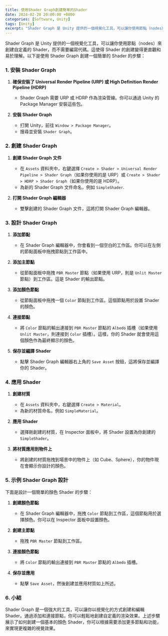 ```yaml
---
title: 使用Shader Graph創建簡單的Shader
date: 2024-02-20 20:00:00 +0800
categories: [Software, Unity]
tags: [Unity] 
excerpt: "Shader Graph 是 Unity 提供的一個視覺化工具，可以讓你使用節點（nodes）來創建自定義的 Shader，而不需要編寫代碼"
---
```


Shader Graph 是 Unity 提供的一個視覺化工具，可以讓你使用節點（nodes）來創建自定義的 Shader，而不需要編寫代碼。這使得 Shader 的創建變得更直觀和易於理解。以下是使用 Shader Graph 創建一個簡單的 Shader 的步驟：

### **1. 安裝 Shader Graph**

1. **確保安裝了 Universal Render Pipeline (URP) 或 High Definition Render Pipeline (HDRP)**
   - Shader Graph 需要 URP 或 HDRP 作為渲染管線。你可以通過 Unity 的 Package Manager 安裝這些包。

2. **安裝 Shader Graph**
   - 打開 Unity，前往 `Window > Package Manager`。
   - 搜尋並安裝 `Shader Graph`。

### **2. 創建 Shader Graph**

1. **創建 Shader Graph 文件**
   - 在 `Assets` 資料夾中，右鍵選擇 `Create > Shader > Universal Render Pipeline > Shader Graph`（如果你使用的是 URP）或 `Create > Shader > HDRP > Shader Graph`（如果你使用的是 HDRP）。
   - 為新的 Shader Graph 文件命名，例如 `SimpleShader`.

2. **打開 Shader Graph 編輯器**
   - 雙擊創建的 Shader Graph 文件，這將打開 Shader Graph 編輯器。

### **3. 設計 Shader Graph**

1. **添加節點**
   - 在 Shader Graph 編輯器中，你會看到一個空白的工作區。你可以在左側的節點面板中拖拽節點到工作區中。
   
2. **添加主節點**
   - 從節點面板中拖拽 `PBR Master` 節點（如果使用 URP，則是 `Unlit Master` 節點）到工作區。這是 Shader 的輸出節點。

3. **添加顏色節點**
   - 從節點面板中拖拽一個 `Color` 節點到工作區。這個節點用於設置 Shader 的顏色。

4. **連接節點**
   - 將 `Color` 節點的輸出連接到 `PBR Master` 節點的 `Albedo` 插槽（如果使用 `Unlit Master`，則連接到 `Color` 插槽）。這樣，你的 Shader 就會使用這個顏色作為最終顯示的顏色。

5. **保存並編譯 Shader**
   - 點擊 Shader Graph 編輯器右上角的 `Save Asset` 按鈕，這將保存並編譯你的 Shader。

### **4. 應用 Shader**

1. **創建材質**
   - 在 `Assets` 資料夾中，右鍵選擇 `Create > Material`。
   - 為新的材質命名，例如 `SimpleMaterial`。

2. **應用 Shader**
   - 選擇剛創建的材質，在 Inspector 面板中，將 Shader 設置為你創建的 `SimpleShader`。

3. **將材質應用到物件上**
   - 將創建的材質拖拽到場景中的物件上（如 Cube、Sphere），你的物件現在會顯示你設計的顏色。

### **5. 示例 Shader Graph 設計**

下面是設計一個簡單的顏色 Shader 的步驟：

1. **創建顏色節點**
   - 在 Shader Graph 編輯器中，拖拽 `Color` 節點到工作區，這個節點用於選擇顏色。你可以在 Inspector 面板中設置顏色。

2. **創建主節點**
   - 拖拽 `PBR Master` 節點到工作區。

3. **連接顏色節點**
   - 將 `Color` 節點的輸出連接到 `PBR Master` 節點的 `Albedo` 插槽。

4. **保存並應用**
   - 點擊 `Save Asset`，然後創建並應用材質如上所述。

### **6. 小結**

Shader Graph 是一個強大的工具，可以讓你以視覺化的方式創建和編輯 Shader。通過添加和連接節點，你可以輕鬆地創建自定義的渲染效果。上述步驟展示了如何創建一個基本的顏色 Shader，你可以根據需要添加更多節點和功能，來實現更複雜的視覺效果。

